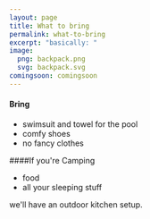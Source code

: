 ```yaml
---
layout: page
title: What to bring
permalink: what-to-bring
excerpt: "basically: "
image:
  png: backpack.png
  svg: backpack.svg
comingsoon: comingsoon
---
```



#### Bring

* swimsuit and towel for the pool
* comfy shoes
* no fancy clothes


####If you're Camping

* food
* all your sleeping stuff

we'll have an outdoor kitchen setup.
